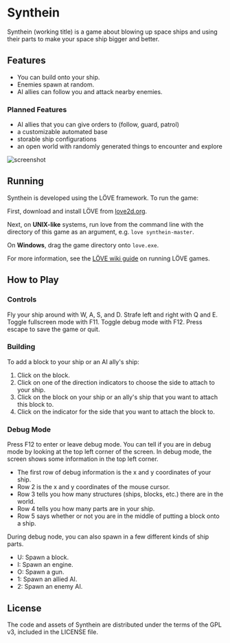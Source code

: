 # Synthein

Synthein (working title) is a game about blowing up space ships and using their parts to make your space ship bigger and better.

## Features

*  You can build onto your ship.
*  Enemies spawn at random.
*  AI allies can follow you and attack nearby enemies.

### Planned Features

*  AI allies that you can give orders to (follow, guard, patrol)
*  a customizable automated base
*  storable ship configurations
*  an open world with randomly generated things to encounter and explore

![screenshot](http://i.imgur.com/b2QnY5A.png)

## Running

Synthein is developed using the LÖVE framework. To run the game:

First, download and install LÖVE from [love2d.org](love2d.org).

Next, on **UNIX-like** systems, run love from the command line with the directory of this game as an argument, e.g. ```love synthein-master```.

On **Windows**, drag the game directory onto ```love.exe```.

For more information, see the [LÖVE wiki guide](https://www.love2d.org/wiki/Getting_Started#Running_Games) on running LÖVE games.

## How to Play

### Controls

Fly your ship around with W, A, S, and D.
Strafe left and right with Q and E.
Toggle fullscreen mode with F11.
Toggle debug mode with F12.
Press escape to save the game or quit.

### Building

To add a block to your ship or an AI ally's ship:

 1. Click on the block.
 2. Click on one of the direction indicators to choose the side to attach to your ship.
 3. Click on the block on your ship or an ally's ship that you want to attach this block to.
 4. Click on the indicator for the side that you want to attach the block to.
 
### Debug Mode

Press F12 to enter or leave debug mode. You can tell if you are in debug mode by looking at the top left corner of the screen. In debug mode, the screen shows some information in the top left corner.

* The first row of debug information is the x and y coordinates of your ship.
* Row 2 is the x and y coordinates of the mouse cursor.
* Row 3 tells you how many structures (ships, blocks, etc.) there are in the world.
* Row 4 tells you how many parts are in your ship.
* Row 5 says whether or not you are in the middle of putting a block onto a ship.

During debug node, you can also spawn in a few different kinds of ship parts.

* U: Spawn a block.
* I: Spawn an engine.
* O: Spawn a gun.
* 1: Spawn an allied AI.
* 2: Spawn an enemy AI.

## License

The code and assets of Synthein are distributed under the terms of the GPL v3, included in the LICENSE file.
